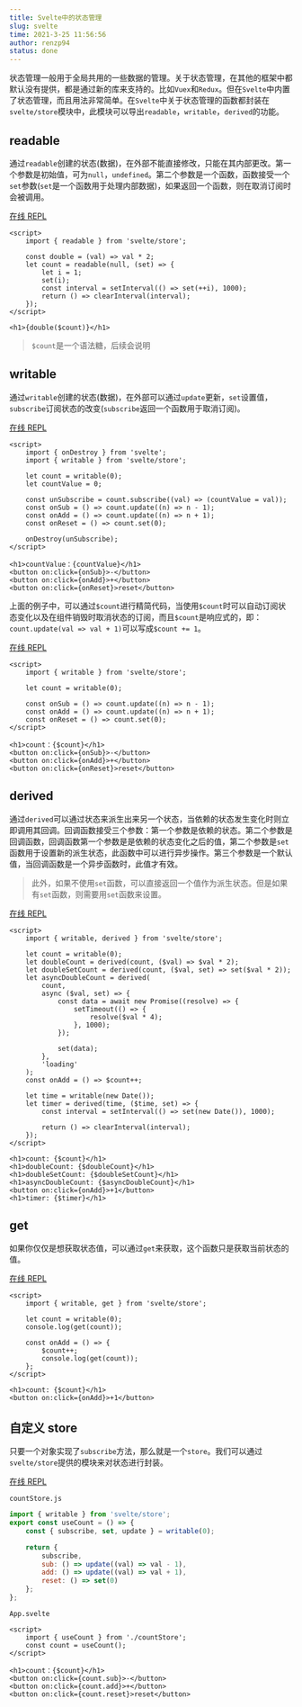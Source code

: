 ```yaml
---
title: Svelte中的状态管理
slug: svelte
time: 2021-3-25 11:56:56
author: renzp94
status: done
---
```


状态管理一般用于全局共用的一些数据的管理。关于状态管理，在其他的框架中都默认没有提供，都是通过新的库来支持的。比如`Vuex`和`Redux`。但在`Svelte`中内置了状态管理，而且用法非常简单。在`Svelte`中关于状态管理的函数都封装在`svelte/store`模块中，此模块可以导出`readable`，`writable`，`derived`的功能。

## readable

通过`readable`创建的状态(数据)，在外部不能直接修改，只能在其内部更改。第一个参数是初始值，可为`null`，`undefined`。第二个参数是一个函数，函数接受一个`set`参数(`set`是一个函数用于处理内部数据)，如果返回一个函数，则在取消订阅时会被调用。

[在线 REPL](https://svelte.dev/repl/3794dc99ba404971bab2c9426b6c3d96?version=3.35.0)

```svelte
<script>
	import { readable } from 'svelte/store';

	const double = (val) => val * 2;
	let count = readable(null, (set) => {
		let i = 1;
		set(i);
		const interval = setInterval(() => set(++i), 1000);
		return () => clearInterval(interval);
	});
</script>

<h1>{double($count)}</h1>
```

> `$count`是一个语法糖，后续会说明

## writable

通过`writable`创建的状态(数据)，在外部可以通过`update`更新，`set`设置值，`subscribe`订阅状态的改变(`subscribe`返回一个函数用于取消订阅)。

[在线 REPL](https://svelte.dev/repl/9d611111b7ff43e4a4dd575c3b53e292?version=3)

```svelte
<script>
	import { onDestroy } from 'svelte';
	import { writable } from 'svelte/store';

	let count = writable(0);
	let countValue = 0;

	const unSubscribe = count.subscribe((val) => (countValue = val));
	const onSub = () => count.update((n) => n - 1);
	const onAdd = () => count.update((n) => n + 1);
	const onReset = () => count.set(0);

	onDestroy(unSubscribe);
</script>

<h1>countValue：{countValue}</h1>
<button on:click={onSub}>-</button>
<button on:click={onAdd}>+</button>
<button on:click={onReset}>reset</button>
```

上面的例子中，可以通过`$count`进行精简代码，当使用`$count`时可以自动订阅状态变化以及在组件销毁时取消状态的订阅，而且`$count`是响应式的，即：`count.update(val => val + 1)`可以写成`$count += 1`。

[在线 REPL](https://svelte.dev/repl/0a0925f64695407da6ba923ce29f3689?version=3)

```svelte
<script>
	import { writable } from 'svelte/store';

	let count = writable(0);

	const onSub = () => count.update((n) => n - 1);
	const onAdd = () => count.update((n) => n + 1);
	const onReset = () => count.set(0);
</script>

<h1>count：{$count}</h1>
<button on:click={onSub}>-</button>
<button on:click={onAdd}>+</button>
<button on:click={onReset}>reset</button>
```

## derived

通过`derived`可以通过状态来派生出来另一个状态，当依赖的状态发生变化时则立即调用其回调。回调函数接受三个参数：第一个参数是依赖的状态。第二个参数是回调函数，回调函数第一个参数是是依赖的状态变化之后的值，第二个参数是`set`函数用于设置新的派生状态，此函数中可以进行异步操作。第三个参数是一个默认值，当回调函数是一个异步函数时，此值才有效。

> 此外，如果不使用`set`函数，可以直接返回一个值作为派生状态。但是如果有`set`函数，则需要用`set`函数来设置。

[在线 REPL](https://svelte.dev/repl/bebb3bdfc945401a99e21d9865a07c10?version=3.35.0)

```svelte
<script>
	import { writable, derived } from 'svelte/store';

	let count = writable(0);
	let doubleCount = derived(count, ($val) => $val * 2);
	let doubleSetCount = derived(count, ($val, set) => set($val * 2));
	let asyncDoubleCount = derived(
		count,
		async ($val, set) => {
			const data = await new Promise((resolve) => {
				setTimeout(() => {
					resolve($val * 4);
				}, 1000);
			});

			set(data);
		},
		'loading'
	);
	const onAdd = () => $count++;

	let time = writable(new Date());
	let timer = derived(time, ($time, set) => {
		const interval = setInterval(() => set(new Date()), 1000);

		return () => clearInterval(interval);
	});
</script>

<h1>count: {$count}</h1>
<h1>doubleCount: {$doubleCount}</h1>
<h1>doubleSetCount: {$doubleSetCount}</h1>
<h1>asyncDoubleCount: {$asyncDoubleCount}</h1>
<button on:click={onAdd}>+1</button>
<h1>timer: {$timer}</h1>
```

## get

如果你仅仅是想获取状态值，可以通过`get`来获取，这个函数只是获取当前状态的值。

[在线 REPL](https://svelte.dev/repl/cb81b07703f04862bc83e6d663c08818?version=3)

```svelte
<script>
	import { writable, get } from 'svelte/store';

	let count = writable(0);
	console.log(get(count));

	const onAdd = () => {
		$count++;
		console.log(get(count));
	};
</script>

<h1>count: {$count}</h1>
<button on:click={onAdd}>+1</button>
```

## 自定义 store

只要一个对象实现了`subscribe`方法，那么就是一个`store`。我们可以通过`svelte/store`提供的模块来对状态进行封装。

[在线 REPL](https://svelte.dev/repl/b28f84feec324dbc93d1283702b43d24?version=3)

`countStore.js`

```javascript
import { writable } from 'svelte/store';
export const useCount = () => {
	const { subscribe, set, update } = writable(0);

	return {
		subscribe,
		sub: () => update((val) => val - 1),
		add: () => update((val) => val + 1),
		reset: () => set(0)
	};
};
```

`App.svelte`

```svelte
<script>
	import { useCount } from './countStore';
	const count = useCount();
</script>

<h1>count：{$count}</h1>
<button on:click={count.sub}>-</button>
<button on:click={count.add}>+</button>
<button on:click={count.reset}>reset</button>
```
